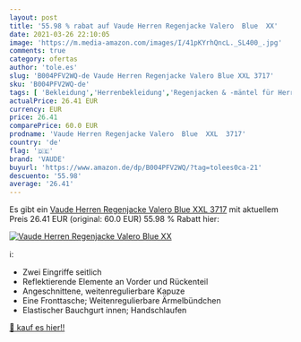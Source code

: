 ```yaml
---
layout: post
title: '55.98 % rabat auf Vaude Herren Regenjacke Valero  Blue  XX'
date: 2021-03-26 22:10:05
image: 'https://m.media-amazon.com/images/I/41pKYrhQncL._SL400_.jpg'
comments: true
category: ofertas
author: 'tole.es'
slug: 'B004PFV2WQ-de Vaude Herren Regenjacke Valero Blue XXL 3717'
sku: 'B004PFV2WQ-de'
tags: [ 'Bekleidung','Herrenbekleidung','Regenjacken & -mäntel für Herren','Schnee- & Regenbekleidung für Herren','vaude', ]
actualPrice: 26.41 EUR
currency: EUR
price: 26.41
comparePrice: 60.0 EUR
prodname: 'Vaude Herren Regenjacke Valero  Blue  XXL  3717'
country: 'de'
flag: '🇩🇪'
brand: 'VAUDE'
buyurl: 'https://www.amazon.de/dp/B004PFV2WQ/?tag=tolees0ca-21'
descuento: '55.98'
average: '26.41'
---
```


Es gibt ein [Vaude Herren Regenjacke Valero  Blue  XXL  3717](https://www.amazon.de/dp/B004PFV2WQ/?tag=tolees0ca-21) mit aktuellem Preis 26.41 EUR (original: 60.0 EUR) 55.98 % Rabatt hier:

[![Vaude Herren Regenjacke Valero  Blue  XX](https://m.media-amazon.com/images/I/41pKYrhQncL._SL400_.jpg)](https://www.amazon.de/dp/B004PFV2WQ/?tag=tolees0ca-21)

ℹ️:

- Zwei Eingriffe seitlich
- Reflektierende Elemente an Vorder und Rückenteil
- Angeschnittene, weitenregulierbare Kapuze
- Eine Fronttasche; Weitenregulierbare Ärmelbündchen
- Elastischer Bauchgurt innen; Handschlaufen

[🛒 kauf es hier!!](https://www.amazon.de/dp/B004PFV2WQ/?tag=tolees0ca-21)
